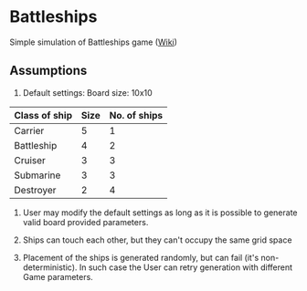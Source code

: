 # Battleships
Simple simulation of Battleships game ([Wiki](https://en.wikipedia.org/wiki/Battleship_(game)))

## Assumptions
1. Default settings:
Board size: 10x10

| Class of ship   | Size | No. of ships |
| --------------- | ---- | ------------ |
| Carrier         |  5   |      1       |
| Battleship      |  4   |      2       |
| Cruiser         |  3   |      3       |
| Submarine       |  3   |      3       |
| Destroyer       |  2   |      4       |

1. User may modify the default settings as long as it is possible to generate valid board provided parameters.

1. Ships can touch each other, but they can't occupy the same grid space

1. Placement of the ships is generated randomly, but can fail (it's non-deterministic).
In such case the User can retry generation with different Game parameters.
 




